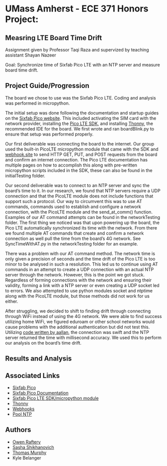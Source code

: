 # UMass Amherst - ECE 371 Honors Project:

## Measring LTE Board Time Drift

Assignment given by Professor Taqi Raza and supervized by teaching assistant Shayan Nazeer

Goal: Synchronize time of Sixfab Pico LTE with an NTP server and measure board time drift.

## Project Guide/Progression

The board we chose to use was the Sixfab Pico LTE. Coding and analysis was performed in micropython.

The initial setup was done following the documentation and startup guides on the [Sixfab Pico website]([https://sixfab.com/product/sixfab-pico-lte/?aelia_cs_currency=USD&gad_source=1](https://docs.sixfab.com/docs/sixfab-pico-lte-introduction)). This included activating the SIM card with the network provider, installing the [Pico LTE SDK](https://github.com/sixfab/pico_lte_micropython-sdk), and installing [Thonny](https://thonny.org/), the recommended IDE for the board. We first wrote and ran boardBlink.py to ensure that setup was performed properly.

Our first deliverable was connecting the board to the internet. Our group used the built-in PicoLTE micropython module that came with the SDK and [webhook.site](webhook.site) to send HTTP GET, PUT, and POST requests from the board and confirm an internet connection. The Pico LTE documentation has multiple pages on how to accomplish this along with pre-written micropython scripts included in the SDK, these can also be found in the initialTesting folder. 

Our second deliverable was to connect to an NTP server and sync the board’s time to it. In our research, we found that NTP servers require a UDP connection and that the PicoLTE module does not include functions that support such a protocol. Our way to circumvent this was to use AT commands, commands used to establish and configure a network connection, with the PicoLTE module and the send_at_comm() function. Examples of our AT command attempts can be found in the networkTesting folder. The first thing we noticed was that upon powering up the board, the Pico LTE automatically synchronized its time with the network. From there we found multiple AT commands that create and confirm a network connection as well pull the time from the board’s 4G network. See SyncTimeWithAT.py in the networkTesting folder for an example. 

There was a problem with our AT command method. The network time is only given a precision of seconds and the time drift of the Pico LTE is too minor to be analysed in such a resolution. This led us to continue using AT commands in an attempt to create a UDP connection with an actual NTP server through the network. However, this is the point we got stuck. Regardless of forming connections with the network and ensuring their validity, forming a link with a NTP server or even creating a UDP socket led to errors. We also attempted to use python modules socket and ntptime along with the PicoLTE module, but those methods did not work for us either.

After struggling, we decided to shift to finding drift through connecting through WiFi instead of using the 4G network. We were able to find success utilizing home WiFi, we figured eduroam or other school networks would cause problems with the additional authentication but did not test this. Utilizing [code written by aallan](https://gist.github.com/aallan/581ecf4dc92cd53e3a415b7c33a1147c), the connection was swift and the NTP server returned the time with millisecond accuracy. We used this to perform our analysis on the board’s time drift.



## Results and Analysis

## Associated Links

- [Sixfab Pico](https://sixfab.com/product/sixfab-pico-lte/?aelia_cs_currency=USD&gad_source=1)
- [Sixfab Pico Documentation](https://docs.sixfab.com/docs/sixfab-pico-lte-introduction)
- [Sixfab Pico LTE SDK/micropython module](https://github.com/sixfab/pico_lte_micropython-sdk)
- [Thonny](https://thonny.org/)
- [Webhooks](https://webhook.site/#!/view/668411be-19ef-49e1-85cf-9ccfb0d3f7c3)
- [Pool NTP](https://www.ntppool.org/en/)

## Authors

- [Owen Raftery](https://github.com/realraft)
- [Sasha Shikhanovich](https://github.com/sasha351)
- [Thomas Murphy](https://github.com/thocmurphy)
- Kyle Belanger

